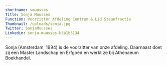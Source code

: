 ```yaml
---
shortname: smuusses
Title: Sonja Muusses
Function: Voorzitter Afdeling Centrum & Lid Steunfractie
Thumbnail: /uploads/sonja.jpg
Twitter: SonjaMuusses
Linkedin: sonja-muusses-b3a1b3134
---
```

Sonja (Amsterdam, 1994) is de voorzitter van onze afdeling. Daarnaast doet zij een Master Landschap en Erfgoed en werkt ze bij Athenaeum Boekhandel.

